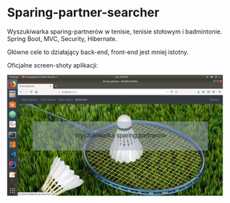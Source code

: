 # Sparing-partner-searcher
Wyszukiwarka sparing-partnerów w tenisie, tenisie stołowym i badmintonie. Spring Boot, MVC, Security, Hibernate.

Główne cele to działający back-end, front-end jest mniej istotny.

Oficjalne screen-shoty aplikacji:

![Screenshot](src/main/resources/static/screenshots/zrzut1.png)
